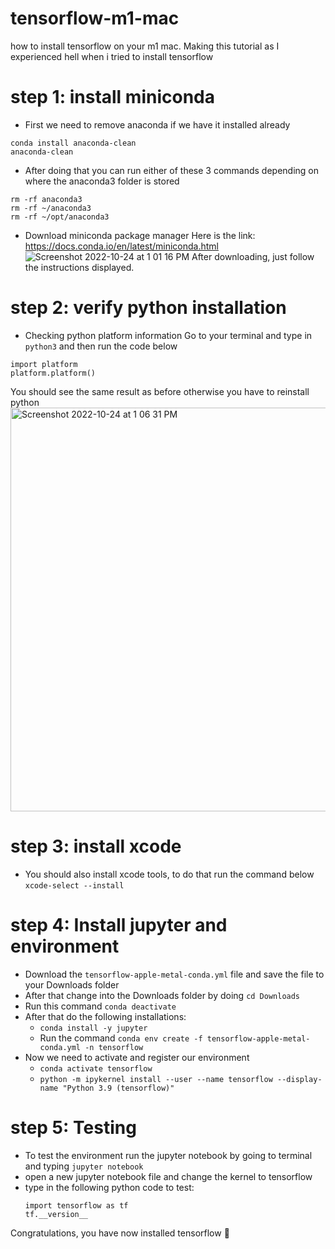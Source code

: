 # tensorflow-m1-mac
how to install tensorflow on your m1 mac. Making this tutorial as I experienced hell when i tried to install tensorflow


# step 1: install miniconda

- First we need to remove anaconda if we have it installed already 
```
conda install anaconda-clean
anaconda-clean
```
- After doing that you can run either of these 3 commands depending on where the anaconda3 folder is stored
```
rm -rf anaconda3
rm -rf ~/anaconda3
rm -rf ~/opt/anaconda3
```

- Download miniconda package manager 
Here is the link: https://docs.conda.io/en/latest/miniconda.html
![Screenshot 2022-10-24 at 1 01 16 PM](https://user-images.githubusercontent.com/56480632/197451872-e15dd5a4-e354-42a8-a82f-6bb18bf9dc29.png)
After downloading, just follow the instructions displayed. 

# step 2: verify python installation
- Checking python platform information
Go to your terminal and type in `python3`
and then run the code below
```
import platform
platform.platform()
```
You should see the same result as before otherwise you have to reinstall python
<img width="646" alt="Screenshot 2022-10-24 at 1 06 31 PM" src="https://user-images.githubusercontent.com/56480632/197452213-3e4b50ed-2b85-4656-ad4b-15365f527d5e.png">

# step 3: install xcode
- You should also install xcode tools, to do that run the command below
`xcode-select --install`

# step 4: Install jupyter and environment
- Download the `tensorflow-apple-metal-conda.yml` file and save the file to your Downloads folder
- After that change into the Downloads folder by doing `cd Downloads`
- Run this command `conda deactivate`
- After that do the following installations: 
  - `conda install -y jupyter`
  - Run the command `conda env create -f tensorflow-apple-metal-conda.yml -n tensorflow`
- Now we need to activate and register our environment 
  - `conda activate tensorflow`
  - `python -m ipykernel install --user --name tensorflow --display-name "Python 3.9 (tensorflow)"`

# step 5: Testing
- To test the environment run the jupyter notebook by going to terminal and typing `jupyter notebook`
- open a new jupyter notebook file and change the kernel to tensorflow
- type in the following python code to test: 
  ```
  import tensorflow as tf
  tf.__version__
  ```

Congratulations, you have now installed tensorflow 🎉

